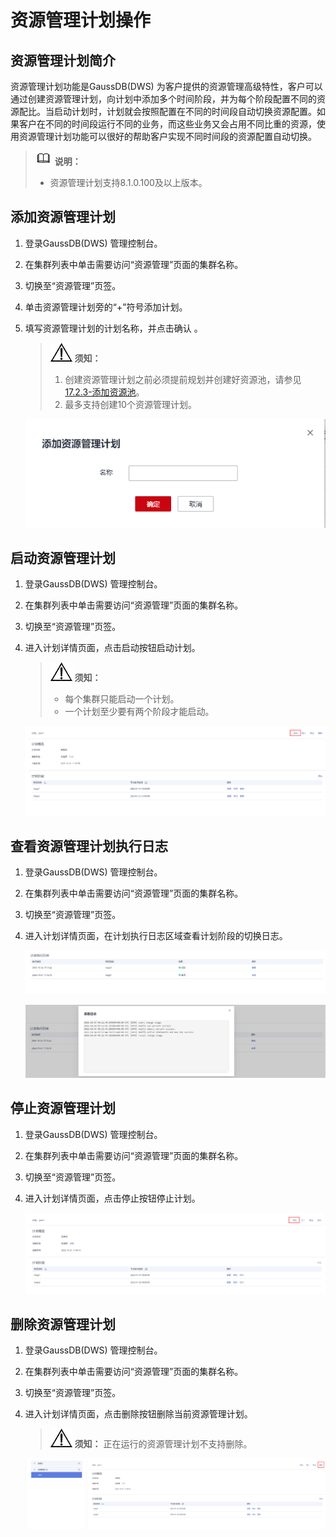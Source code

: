 # 资源管理计划操作<a name="ZH-CN_TOPIC_0000001455556925"></a>

## 资源管理计划简介<a name="zh-cn_topic_0000001076899575_section0267276414"></a>

资源管理计划功能是GaussDB\(DWS\) 为客户提供的资源管理高级特性，客户可以通过创建资源管理计划，向计划中添加多个时间阶段，并为每个阶段配置不同的资源配比。当启动计划时，计划就会按照配置在不同的时间段自动切换资源配置。如果客户在不同的时间段运行不同的业务，而这些业务又会占用不同比重的资源，使用资源管理计划功能可以很好的帮助客户实现不同时间段的资源配置自动切换。

>![](public_sys-resources/icon-note.gif) **说明：** 
>-   资源管理计划支持8.1.0.100及以上版本。

## 添加资源管理计划<a name="zh-cn_topic_0000001076899575_section362781111518"></a>

1.  登录GaussDB\(DWS\) 管理控制台。
2.  在集群列表中单击需要访问“资源管理”页面的集群名称。
3.  切换至“资源管理”页签。
4.  单击资源管理计划旁的“+”符号添加计划。
5.  填写资源管理计划的计划名称，并点击确认 。

    >![](public_sys-resources/icon-notice.gif) **须知：** 
    >1. 创建资源管理计划之前必须提前规划并创建好资源池，请参见[17.2.3-添加资源池](添加资源池.md)。
    >2. 最多支持创建10个资源管理计划。

    ![](figures/zh-cn_image_0000001405157562.png)


## 启动资源管理计划<a name="zh-cn_topic_0000001076899575_section186335541056"></a>

1.  登录GaussDB\(DWS\) 管理控制台。
2.  在集群列表中单击需要访问“资源管理”页面的集群名称。
3.  切换至“资源管理”页签。
4.  进入计划详情页面，点击启动按钮启动计划。

    >![](public_sys-resources/icon-notice.gif) **须知：** 
    >-   每个集群只能启动一个计划。
    >-   一个计划至少要有两个阶段才能启动。

    ![](figures/zh-cn_image_0000001455917465.png)


## 查看资源管理计划执行日志<a name="zh-cn_topic_0000001076899575_section176132414915"></a>

1.  登录GaussDB\(DWS\) 管理控制台。
2.  在集群列表中单击需要访问“资源管理”页面的集群名称。
3.  切换至“资源管理”页签。
4.  进入计划详情页面，在计划执行日志区域查看计划阶段的切换日志。

    ![](figures/zh-cn_image_0000001455837097.png)

    ![](figures/zh-cn_image_0000001455717121.png)


## 停止资源管理计划<a name="zh-cn_topic_0000001076899575_section175121191216"></a>

1.  登录GaussDB\(DWS\) 管理控制台。
2.  在集群列表中单击需要访问“资源管理”页面的集群名称。
3.  切换至“资源管理”页签。
4.  进入计划详情页面，点击停止按钮停止计划。

    ![](figures/zh-cn_image_0000001405317466.png)


## 删除资源管理计划<a name="zh-cn_topic_0000001076899575_section99751430121218"></a>

1.  登录GaussDB\(DWS\) 管理控制台。
2.  在集群列表中单击需要访问“资源管理”页面的集群名称。
3.  切换至“资源管理”页签。
4.  进入计划详情页面，点击删除按钮删除当前资源管理计划。

    >![](public_sys-resources/icon-notice.gif) **须知：** 
    >正在运行的资源管理计划不支持删除。

    ![](figures/zh-cn_image_0000001405477310.png)


